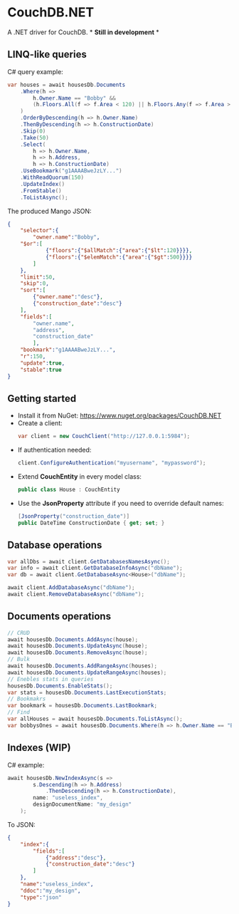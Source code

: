 # CouchDB.NET

A .NET driver for CouchDB. * **Still in development** *

## LINQ-like queries

C# query example:

```csharp
var houses = await housesDb.Documents
    .Where(h => 
        h.Owner.Name == "Bobby" && 
        (h.Floors.All(f => f.Area < 120) || h.Floors.Any(f => f.Area > 500))
    )
    .OrderByDescending(h => h.Owner.Name)
    .ThenByDescending(h => h.ConstructionDate)
    .Skip(0)
    .Take(50)
    .Select(
        h => h.Owner.Name, 
        h => h.Address,
        h => h.ConstructionDate)
    .UseBookmark("g1AAAABweJzLY...")
    .WithReadQuorum(150)
    .UpdateIndex()
    .FromStable()
    .ToListAsync();
```

The produced Mango JSON:
```json
{
    "selector":{ 
        "owner.name":"Bobby",
	"$or":[
    	    {"floors":{"$allMatch":{"area":{"$lt":120}}}},
            {"floors":{"$elemMatch":{"area":{"$gt":500}}}}
    	]
    },
    "limit":50,
    "skip":0,
    "sort":[
    	{"owner.name":"desc"},
    	{"construction_date":"desc"}
    ],
    "fields":[
	    "owner.name",
	    "address",
	    "construction_date"
        ],
    "bookmark":"g1AAAABweJzLY...",
    "r":150,
    "update":true,
    "stable":true
}
``` 

## Getting started

* Install it from NuGet: https://www.nuget.org/packages/CouchDB.NET
* Create a client:
    ```csharp
    var client = new CouchClient("http://127.0.0.1:5984");
   ```
* If authentication needed:
    ```csharp
    client.ConfigureAuthentication("myusername", "mypassword");
    ```
* Extend **CouchEntity** in every model class:
    ```csharp
    public class House : CouchEntity
    ```
* Use the **JsonProperty** attribute if you need to override default names:
    ```csharp
    [JsonProperty("construction_date")]
    public DateTime ConstructionDate { get; set; }
    ```

## Database operations
```csharp
var allDbs = await client.GetDatabasesNamesAsync();
var info = await client.GetDatabaseInfoAsync("dbName");
var db = await client.GetDatabaseAsync<House>("dbName");

await client.AddDatabaseAsync("dbName");
await client.RemoveDatabaseAsync("dbName");
```

## Documents operations
```csharp
// CRUD
await housesDb.Documents.AddAsync(house);
await housesDb.Documents.UpdateAsync(house);
await housesDb.Documents.RemoveAsync(house);
// Bulk
await housesDb.Documents.AddRangeAsync(houses);
await housesDb.Documents.UpdateRangeAsync(houses);
// Enebles stats in queries
housesDb.Documents.EnableStats();
var stats = housesDb.Documents.LastExecutionStats;
// Bookmakrs
var bookmark = housesDb.Documents.LastBookmark;
// Find
var allHouses = await housesDb.Documents.ToListAsync();
var bobbysOnes = await housesDb.Documents.Where(h => h.Owner.Name == "Bobby").ToListAsync();
```

## Indexes (WIP)

C# example:
```csharp
await housesDb.NewIndexAsync(s => 
        s.Descending(h => h.Address)
            .ThenDescending(h => h.ConstructionDate), 
        name: "useless_index",
        designDocumentName: "my_design"
    );
```
To JSON:
```json
{
    "index":{
        "fields":[
            {"address":"desc"},
            {"construction_date":"desc"}
        ]
    },
    "name":"useless_index",
    "ddoc":"my_design",
    "type":"json"
}
```
